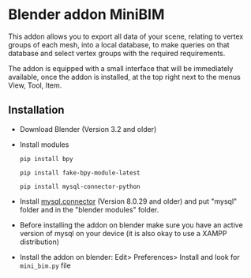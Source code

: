 # Blender addon MiniBIM

This addon allows you to export all data of your scene, relating to vertex groups of each mesh, into a local database, to make queries on that database and select vertex groups with the required requirements.

The addon is equipped with a small interface that will be immediately available, once the addon is installed, at the top right next to the menus View, Tool, Item.

## Installation

- Download Blender (Version 3.2 and older)

- Install modules

  ` pip install bpy `
  
  ` pip install fake-bpy-module-latest `
  
  ` pip install mysql-connector-python `

- Install [mysql.connector](https://downloads.mysql.com/archives/c-python/) (Version 8.0.29 and older) and put "mysql" folder and in the "blender modules" folder.

- Before installing the addon on blender make sure you have an active version of mysql on your device (it is also okay to use a XAMPP distribution)

- Install the addon on blender: Edit> Preferences> Install and look for ` mini_bim.py ` file
